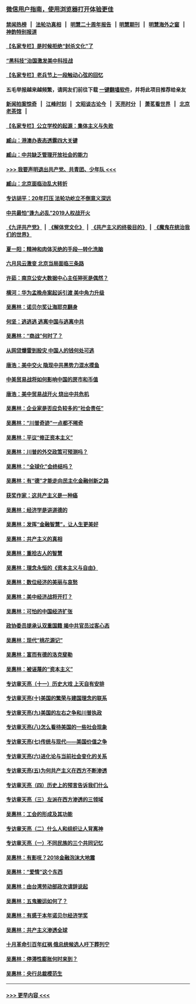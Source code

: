 ### [微信用户指南，使用浏览器打开体验更佳](https://github.com/gfw-breaker/banned-news1/blob/master/indexes/wechat-guide.md?t=0)
#### [禁闻热榜](热点新闻.md?t=0)  &nbsp;&nbsp;|&nbsp;&nbsp; [法轮功真相](https://github.com/gfw-breaker/truth/blob/master/README.md?t=0) &nbsp;&nbsp;|&nbsp;&nbsp; [明慧二十周年报告](https://github.com/gfw-breaker/mh-reports/blob/master/README.md?t=0) &nbsp;&nbsp;|&nbsp;&nbsp;[明慧期刊](https://github.com/gfw-breaker/mh-qikan) &nbsp;&nbsp;|&nbsp;&nbsp; [明慧海外之窗](https://github.com/gfw-breaker/mh-news/blob/master/README.md?t=0) &nbsp;&nbsp;|&nbsp;&nbsp; [神韵特别报道](https://github.com/gfw-breaker/mh-news/blob/master/shenyun.md?t=0)
#### [【名家专栏】是时候拒绝“封杀文化”了](../pages/nsc423/n11814093.md?t=02170833) 
#### [“黑科技”治国激发美中科技战](../pages/nsc423/n11638056.md?t=02170833) 
#### [【名家专栏】老兵节上一段触动心弦的回忆](../pages/nsc423/n11646016.md?t=02170833) 
#### 五毛举报越来越频繁，请网友们前往下载 [一键翻墙软件](https://github.com/gfw-breaker/ssr-accounts)，并将此项目推荐给亲友
#### [新闻拍案惊奇](https://github.com/gfw-breaker/banned-news1/blob/master/pages/link4.md) &nbsp;&nbsp;|&nbsp;&nbsp; [江峰时刻](https://github.com/gfw-breaker/banned-news1/blob/master/pages/link4.md) &nbsp;&nbsp;|&nbsp;&nbsp; [文昭谈古论今](https://github.com/gfw-breaker/banned-news1/blob/master/pages/link4.md) &nbsp;&nbsp;|&nbsp;&nbsp; [天亮时分](https://github.com/gfw-breaker/banned-news1/blob/master/pages/link4.md) &nbsp;&nbsp;|&nbsp;&nbsp; [萧茗看世界](https://github.com/gfw-breaker/banned-news1/blob/master/pages/link4.md) &nbsp;&nbsp;|&nbsp;&nbsp; [北京老茶馆](https://github.com/gfw-breaker/banned-news1/blob/master/pages/link4.md) &nbsp;&nbsp;|&nbsp;&nbsp; 
#### [【名家专栏】公立学校的起源：集体主义与失败](../pages/nsc423/n11601833.md?t=02170833) 
#### [臧山：港澳办表态透露四大关键](../pages/nsc423/n11421628.md?t=02170833) 
#### [臧山：中共缺乏管理开放社会的能力](../pages/nsc423/n11407457.md?t=02170833) 
#### [>>> 我要声明退出共产党、共青团、少年队 <<<](https://github.com/begood0513/goodnews/blob/master/quit/letter.md) 
#### [臧山：北京面临治乱大转折](../pages/nsc423/n11406895.md?t=02170833) 
#### [专访胡平：20年打压 法轮功屹立不倒意义深远](../pages/nsc423/n11398800.md?t=02170833) 
#### [中共最怕“逢九必乱”2019人权战开火](../pages/nsc423/n11385248.md?t=02170833) 
#### [《九评共产党》](https://github.com/begood0513/9ping.md/blob/master/README.md) &nbsp;|&nbsp; [《解体党文化》](../../../../jtdwh.md/blob/master/README.md)  &nbsp;|&nbsp; [《共产主义的终极目的》](../../../../gczydzjmd.md/blob/master/README.md) &nbsp;|&nbsp; [《魔鬼在统治我们的世界》](../../../../mgztzwmdsj.md/blob/master/README.md) 
#### [夏一阳：精神和肉体灭绝的手段—转化洗脑](../pages/nsc423/n11368250.md?t=02170833) 
#### [六月风云激变 北京当局面临三条路](../pages/nsc423/n11313668.md?t=02170833) 
#### [许茹：南京公安大数据中心主任猝死是偶然？](../pages/nsc423/n11064744.md?t=02170833) 
#### [横河：华为孟晚舟案起诉引渡 美中角力升级](../pages/nsc423/n11027230.md?t=02170833) 
#### [吴惠林：诺贝尔奖让海耶克翻身](../pages/nsc423/n10890049.md?t=02170833) 
#### [何坚：逃逃逃 逃离中国与逃离中共](../pages/nsc423/n10592891.md?t=02170833) 
#### [吴惠林：“商战”何时了？](../pages/nsc423/n10573558.md?t=02170833) 
#### [从网贷爆雷到股灾 中国人的钱何处可逃](../pages/nsc423/n10572800.md?t=02170833) 
#### [唐浩：美中交火 隐现中共黑势力混水摸鱼](../pages/nsc423/n10544040.md?t=02170833) 
#### [中美贸易战将如何影响中国的房市和币值](../pages/nsc423/n10543697.md?t=02170833) 
#### [唐浩：美中贸易战开火 烧出中共危机](../pages/nsc423/n10540126.md?t=02170833) 
#### [吴惠林：企业家是否应负较多的“社会责任”](../pages/nsc423/n10535022.md?t=02170833) 
#### [吴惠林：“川普奇迹”一点都不稀奇](../pages/nsc423/n10512808.md?t=02170833) 
#### [吴惠林：平议“修正资本主义”](../pages/nsc423/n10495724.md?t=02170833) 
#### [吴惠林：川普的外交政策可预测吗？](../pages/nsc423/n10462387.md?t=02170833) 
#### [吴惠林：“全球化”会终结吗？](../pages/nsc423/n10452838.md?t=02170833) 
#### [吴惠林：有“德”才能走向民主化金融创新之路](../pages/nsc423/n10432292.md?t=02170833) 
#### [获奖作家：这共产主义是一种癌](../pages/nsc423/n10431541.md?t=02170833) 
#### [吴惠林：经济学是讲道德的](../pages/nsc423/n10398014.md?t=02170833) 
#### [吴惠林：发挥“金融智慧”，让人生更美好](../pages/nsc423/n10375019.md?t=02170833) 
#### [吴惠林：共产主义的真相](../pages/nsc423/n10351394.md?t=02170833) 
#### [吴惠林：重拾古人的智慧](../pages/nsc423/n10337691.md?t=02170833) 
#### [吴惠林：理念永恒的《资本主义与自由》](../pages/nsc423/n10316274.md?t=02170833) 
#### [吴惠林：数位经济的美丽与哀愁](../pages/nsc423/n10292946.md?t=02170833) 
#### [吴惠林：美中经济战将开打？](../pages/nsc423/n10258825.md?t=02170833) 
#### [吴惠林：可怕的中国经济扩张](../pages/nsc423/n10219147.md?t=02170833) 
#### [政协委员提承认双重国籍 揭中共官员过客心态](../pages/nsc423/n10208809.md?t=02170833) 
#### [吴惠林：现代“桃花源记”](../pages/nsc423/n10185234.md?t=02170833) 
#### [吴惠林：富而有德的洛克斐勒](../pages/nsc423/n10142264.md?t=02170833) 
#### [吴惠林：被诬蔑的“资本主义”](../pages/nsc423/n10124816.md?t=02170833) 
#### [专访章天亮（十一）历史大戏 上天自有安排](../pages/nsc423/n10094905.md?t=02170833) 
#### [专访章天亮(十)美国的繁荣与建国理念的联系](../pages/nsc423/n10094899.md?t=02170833) 
#### [专访章天亮(九)美国的左右之争和川普执政](../pages/nsc423/n10094889.md?t=02170833) 
#### [专访章天亮(八)怎么看待美国的一些社会现象](../pages/nsc423/n10094857.md?t=02170833) 
#### [专访章天亮(七)传统与现代——美国价值之争](../pages/nsc423/n10093140.md?t=02170833) 
#### [专访章天亮(六)进化论与当前社会变化的关系](../pages/nsc423/n10092036.md?t=02170833) 
#### [专访章天亮(五)为何共产主义在西方不断渗透](../pages/nsc423/n10083620.md?t=02170833) 
#### [专访章天亮（四）历史上的预言告诉我们什么](../pages/nsc423/n10083606.md?t=02170833) 
#### [专访章天亮（三）左派在西方渗透的三领域](../pages/nsc423/n10081115.md?t=02170833) 
#### [吴惠林：工会的形成及其功能](../pages/nsc423/n10080633.md?t=02170833) 
#### [专访章天亮（二）什么人和组织让人背离神](../pages/nsc423/n10076637.md?t=02170833) 
#### [专访章天亮（一）不同民族的三个共同记忆](../pages/nsc423/n10074188.md?t=02170833) 
#### [吴惠林：有影呒？2018金融泡沫大地震](../pages/nsc423/n10040534.md?t=02170833) 
#### [吴惠林：“爱情”这个东西](../pages/nsc423/n10019423.md?t=02170833) 
#### [吴惠林：由台湾劳动部政次请辞说起](../pages/nsc423/n9979679.md?t=02170833) 
#### [吴惠林：五鬼搬运如何了？](../pages/nsc423/n9925338.md?t=02170833) 
#### [吴惠林：有感于本年诺贝尔经济学奖](../pages/nsc423/n9871883.md?t=02170833) 
#### [吴惠林：共产主义渗透全球](../pages/nsc423/n9812748.md?t=02170833) 
#### [十月革命引百年红祸 俄总统候选人吁下葬列宁](../pages/nsc423/n9810182.md?t=02170833) 
#### [吴惠林：停滞性膨胀何时来到？](../pages/nsc423/n9764136.md?t=02170833) 
#### [吴惠林：央行总裁模范生](../pages/nsc423/n9728134.md?t=02170833) 

----
#### [ >>> 更早内容 <<< ](../indexes/nsc423-earlier.md)
